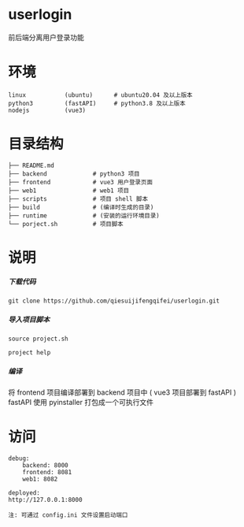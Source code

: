 # userlogin
前后端分离用户登录功能

# 环境
    linux           (ubuntu)      # ubuntu20.04 及以上版本
    python3         (fastAPI)     # python3.8 及以上版本
    nodejs          (vue3)

# 目录结构
    ├── README.md
    ├── backend             # python3 项目
    ├── frontend            # vue3 用户登录页面
    ├── web1                # web1 项目
    ├── scripts             # 项目 shell 脚本
    ├── build               # (编译时生成的目录)
    ├── runtime             # (安装的运行环境目录)
    └── porject.sh          # 项目脚本

# 说明
##### 下载代码

    git clone https://github.com/qiesuijifengqifei/userlogin.git

##### 导入项目脚本

    source project.sh

    project help


##### 编译

将 frontend 项目编译部署到 backend 项目中 ( vue3 项目部署到 fastAPI )  
fastAPI 使用 pyinstaller 打包成一个可执行文件  


# 访问
    debug:
        backend: 8000
        frontend: 8081
        web1: 8082
    
    deployed:
    http://127.0.0.1:8000

    注: 可通过 config.ini 文件设置启动端口
    

